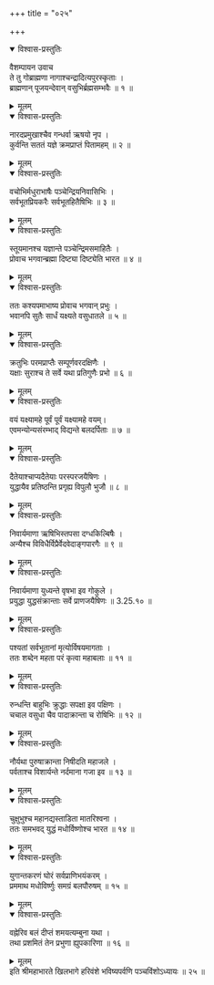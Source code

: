 +++
title = "०२५"

+++

<details open><summary>विश्वास-प्रस्तुतिः</summary>

वैशम्पायन उवाच  
ते तु गोब्राह्मणा नागाश्चन्द्रादित्यपुरस्कृताः ।  
ब्राह्मणान् पूजयन्देवान् वसुभिर्ब्रह्मसम्भवैः ॥ १ ॥
</details>

<details><summary>मूलम्</summary>

वैशम्पायन उवाच  
ते तु गोब्राह्मणा नागाश्चन्द्रादित्यपुरस्कृताः ।  
ब्राह्मणान् पूजयन्देवान् वसुभिर्ब्रह्मसम्भवैः ॥ १ ॥
</details>

<details open><summary>विश्वास-प्रस्तुतिः</summary>

नारदप्रमुखाश्चैव गन्धर्वा ऋषयो नृप ।  
कुर्वन्ति सततं यज्ञे क्रमप्राप्तं पितामहम् ॥ २ ॥
</details>

<details><summary>मूलम्</summary>

नारदप्रमुखाश्चैव गन्धर्वा ऋषयो नृप ।  
कुर्वन्ति सततं यज्ञे क्रमप्राप्तं पितामहम् ॥ २ ॥
</details>

<details open><summary>विश्वास-प्रस्तुतिः</summary>

वचोभिर्मधुराभाषैः पञ्चेन्द्रियनिवासिभिः ।  
सर्वभूतप्रियकरैः सर्वभूतहितैषिभिः ॥ ३ ॥
</details>

<details><summary>मूलम्</summary>

वचोभिर्मधुराभाषैः पञ्चेन्द्रियनिवासिभिः ।  
सर्वभूतप्रियकरैः सर्वभूतहितैषिभिः ॥ ३ ॥
</details>

<details open><summary>विश्वास-प्रस्तुतिः</summary>

स्तूयमानश्च यज्ञान्ते पञ्चेन्द्रिमसमाहितैः ।  
प्रोवाच भगवान्ब्रह्मा दिष्ट्या दिष्ट्येति भारत ॥ ४ ॥
</details>

<details><summary>मूलम्</summary>

स्तूयमानश्च यज्ञान्ते पञ्चेन्द्रिमसमाहितैः ।  
प्रोवाच भगवान्ब्रह्मा दिष्ट्या दिष्ट्येति भारत ॥ ४ ॥
</details>

<details open><summary>विश्वास-प्रस्तुतिः</summary>

ततः कश्यपमाभाष्य प्रोवाच भगवान् प्रभुः ।  
भवानपि सुतैः सार्धं यक्ष्यते वसुधातले ॥ ५ ॥
</details>

<details><summary>मूलम्</summary>

ततः कश्यपमाभाष्य प्रोवाच भगवान् प्रभुः ।  
भवानपि सुतैः सार्धं यक्ष्यते वसुधातले ॥ ५ ॥
</details>

<details open><summary>विश्वास-प्रस्तुतिः</summary>

क्रतुभिः परमप्राप्तैः सम्पूर्णवरदक्षिणैः ।  
यक्षाः सुराश्च ते सर्वे यथा प्रतिगुणैः प्रभो ॥ ६ ॥
</details>

<details><summary>मूलम्</summary>

क्रतुभिः परमप्राप्तैः सम्पूर्णवरदक्षिणैः ।  
यक्षाः सुराश्च ते सर्वे यथा प्रतिगुणैः प्रभो ॥ ६ ॥
</details>

<details open><summary>विश्वास-प्रस्तुतिः</summary>

वयं यक्ष्यामहे पूर्वं पूर्वं यक्ष्यामहे वयम्।  
एवमन्योन्यसंरम्भाद् विद्यन्ते बलदर्पिताः ॥ ७ ॥
</details>

<details><summary>मूलम्</summary>

वयं यक्ष्यामहे पूर्वं पूर्वं यक्ष्यामहे वयम्।  
एवमन्योन्यसंरम्भाद् विद्यन्ते बलदर्पिताः ॥ ७ ॥
</details>

<details open><summary>विश्वास-प्रस्तुतिः</summary>

दैतेयाश्चाप्यदैतेयाः परस्परजयैषिणः ।  
युद्धायैव प्रतिष्ठन्ति प्रगृह्य विपुलौ भुजौ ॥ ८ ॥
</details>

<details><summary>मूलम्</summary>

दैतेयाश्चाप्यदैतेयाः परस्परजयैषिणः ।  
युद्धायैव प्रतिष्ठन्ति प्रगृह्य विपुलौ भुजौ ॥ ८ ॥
</details>

<details open><summary>विश्वास-प्रस्तुतिः</summary>

निवार्यमाणा ऋषिभिस्तपसा दग्धकिल्बिषैः ।  
अन्यैश्च विविधैर्विप्रैर्वेदवेदाङ्गपारगैः ॥ ९ ॥
</details>

<details><summary>मूलम्</summary>

निवार्यमाणा ऋषिभिस्तपसा दग्धकिल्बिषैः ।  
अन्यैश्च विविधैर्विप्रैर्वेदवेदाङ्गपारगैः ॥ ९ ॥
</details>

<details open><summary>विश्वास-प्रस्तुतिः</summary>

निवार्यमाणा युध्यन्ते वृषभा इव गोकुले ।  
प्रयुद्धा युद्धसंक्रान्ताः सर्वे प्राणजयैषिणः ॥ 3.25.१० ॥
</details>

<details><summary>मूलम्</summary>

निवार्यमाणा युध्यन्ते वृषभा इव गोकुले ।  
प्रयुद्धा युद्धसंक्रान्ताः सर्वे प्राणजयैषिणः ॥ 3.25.१० ॥
</details>

<details open><summary>विश्वास-प्रस्तुतिः</summary>

पश्यतां सर्वभूतानां मृत्योर्विषयमागताः ।  
ततः शब्देन महता परं कृत्वा महाबलाः ॥ ११ ॥
</details>

<details><summary>मूलम्</summary>

पश्यतां सर्वभूतानां मृत्योर्विषयमागताः ।  
ततः शब्देन महता परं कृत्वा महाबलाः ॥ ११ ॥
</details>

<details open><summary>विश्वास-प्रस्तुतिः</summary>

रुन्धन्ति बाहुभिः क्रुद्धाः सपक्षा इव पक्षिणः ।  
चचाल वसुधा चैव पादाक्रान्ता च रोषिभिः ॥ १२ ॥
</details>

<details><summary>मूलम्</summary>

रुन्धन्ति बाहुभिः क्रुद्धाः सपक्षा इव पक्षिणः ।  
चचाल वसुधा चैव पादाक्रान्ता च रोषिभिः ॥ १२ ॥
</details>

<details open><summary>विश्वास-प्रस्तुतिः</summary>

नौर्यथा पुरुषाक्रान्ता निषीदति महाजले ।  
पर्वताश्च विशार्यन्ते नर्दमाना गजा इव ॥ १३ ॥
</details>

<details><summary>मूलम्</summary>

नौर्यथा पुरुषाक्रान्ता निषीदति महाजले ।  
पर्वताश्च विशार्यन्ते नर्दमाना गजा इव ॥ १३ ॥
</details>

<details open><summary>विश्वास-प्रस्तुतिः</summary>

चुक्षुभुश्च महानद्यस्ताडिता मातरिश्वना ।  
ततः समभवद् युद्धं मधोर्विष्णोश्च भारत ॥ १४ ॥
</details>

<details><summary>मूलम्</summary>

चुक्षुभुश्च महानद्यस्ताडिता मातरिश्वना ।  
ततः समभवद् युद्धं मधोर्विष्णोश्च भारत ॥ १४ ॥
</details>

<details open><summary>विश्वास-प्रस्तुतिः</summary>

युगान्तकरणं घोरं सर्वप्राणिभयंकरम् ।  
प्रममाथ मधोविर्ष्णुः समग्रं बलपौरुषम् ॥ १५ ॥
</details>

<details><summary>मूलम्</summary>

युगान्तकरणं घोरं सर्वप्राणिभयंकरम् ।  
प्रममाथ मधोविर्ष्णुः समग्रं बलपौरुषम् ॥ १५ ॥
</details>

<details open><summary>विश्वास-प्रस्तुतिः</summary>

वह्नेरिव बलं दीप्तं शमयत्यम्बुना यथा ।  
तथा प्रशमितं तेन प्रभुणा ह्युपकारिणा ॥ १६ ॥
</details>

<details><summary>मूलम्</summary>

वह्नेरिव बलं दीप्तं शमयत्यम्बुना यथा ।  
तथा प्रशमितं तेन प्रभुणा ह्युपकारिणा ॥ १६ ॥
</details>
इति श्रीमहाभारते खिलभागे हरिवंशे भविष्यपर्वणि पञ्चविंशोऽध्यायः ॥ २५ ॥